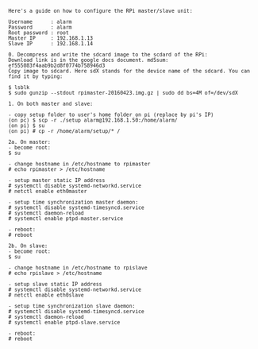 <code>
    
    Here's a guide on how to configure the RPi master/slave unit:

    Username      : alarm
    Password      : alarm
    Root password : root
    Master IP     : 192.168.1.13
    Slave IP      : 192.168.1.14
    
    0. Decompress and write the sdcard image to the scdard of the RPi:
    Download link is in the google docs document. md5sum: ef555083f4aab9b2d8f0774b758946d3
    Copy image to sdcard. Here sdX stands for the device name of the sdcard. You can find it by typing:
    
    $ lsblk
    $ sudo gunzip --stdout rpimaster-20160423.img.gz | sudo dd bs=4M of=/dev/sdX

    1. On both master and slave:

    - copy setup folder to user's home folder on pi (replace by pi's IP)
    (on pc) $ scp -r ./setup alarm@192.168.1.50:/home/alarm/
    (on pi) $ su
    (on pi) # cp -r /home/alarm/setup/* /
    
    2a. On master:
    - become root:
    $ su

    - change hostname in /etc/hostname to rpimaster
    # echo rpimaster > /etc/hostname
    
    - setup master static IP address
    # systemctl disable systemd-networkd.service
    # netctl enable eth0master

    - setup time synchronization master daemon:
    # systemctl disable systemd-timesyncd.service
    # systemctl daemon-reload
    # systemctl enable ptpd-master.service

    - reboot:
    # reboot

    2b. On slave:
    - become root:
    $ su

    - change hostname in /etc/hostname to rpislave
    # echo rpislave > /etc/hostname
    
    - setup slave static IP address
    # systemctl disable systemd-networkd.service
    # netctl enable eth0slave

    - setup time synchronization slave daemon:
    # systemctl disable systemd-timesyncd.service
    # systemctl daemon-reload
    # systemctl enable ptpd-slave.service

    - reboot:
    # reboot
    
</code>
